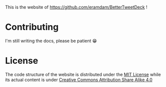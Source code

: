 This is the website of https://github.com/eramdam/BetterTweetDeck !

# Contributing

I'm still writing the docs, please be patient 😁

# License

The code structure of the website is distributed under the [MIT License](https://opensource.org/licenses/mit-license.php) while its actual content is under [Creative Commons Attribution Share Alike 4.0](https://creativecommons.org/licenses/by-sa/4.0/)